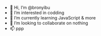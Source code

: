- 👋 Hi, I’m @bronyibu
- 👀 I’m interested in codding
- 🌱 I’m currently learning JavaScript & more
- 💞️ I’m looking to collaborate on nothing
- 📫 ppp

<!---
bronyibu/bronyibu is a ✨ special ✨ repository because its `README.md` (this file) appears on your GitHub profile.
You can click the Preview link to take a look at your changes.
--->
